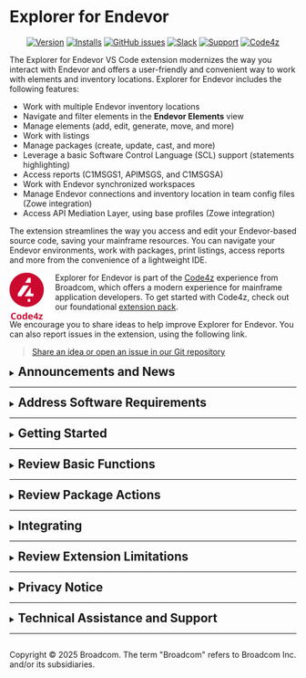 # Explorer for Endevor <!-- omit in toc -->

<div id="header" align="center">

[![Version](https://img.shields.io/badge/version-1.11.2-brightgreen)](https://marketplace.visualstudio.com/items/broadcomMFD.explorer-for-endevor/changelog)
[![Installs](https://img.shields.io/badge/installs-17k+-blue)](https://marketplace.visualstudio.com/items/broadcomMFD.explorer-for-endevor)
[![GitHub issues](https://img.shields.io/github/issues/BroadcomMFD/explorer-for-endevor)](https://github.com/BroadcomMFD/explorer-for-endevor/issues)
[![Slack](https://img.shields.io/badge/chat-on%20Slack-purple)](https://che4z.slack.com/join/shared_invite/zt-37ewynplx-wCoabaIDxN6Ofm4_XBinZA#/shared-invite/email)
[![Support](https://img.shields.io/badge/Broadcom-support-red)](https://www.broadcom.com/support)
[![Code4z](https://img.shields.io/badge/Code4z-marketplace-cc092f)](https://marketplace.visualstudio.com/search?term=code4z&target=VSCode)

</div>

The Explorer for Endevor VS Code extension modernizes the way you interact with Endevor and offers a user-friendly and convenient way to work with elements and inventory locations. Explorer for Endevor includes the following features:

- Work with multiple Endevor inventory locations
- Navigate and filter elements in the **Endevor Elements** view
- Manage elements (add, edit, generate, move, and more)
- Work with listings
- Manage packages (create, update, cast, and more)
- Leverage a basic Software Control Language (SCL) support (statements highlighting)
- Access reports (C1MSGS1, APIMSGS, and C1MSGSA)
- Work with Endevor synchronized workspaces
- Manage Endevor connections and inventory location in team config files (Zowe integration)
- Access API Mediation Layer, using base profiles (Zowe integration)

The extension streamlines the way you access and edit your Endevor-based source code, saving your mainframe resources. You can navigate your Endevor environments, work with packages, print listings, access reports and more from the convenience of a lightweight IDE.

<img align="left" alt="This extension is part of the Code4z experience" width="80" height="82" src="https://raw.githubusercontent.com/BroadcomMFD/code4z/refs/heads/main/icon5.png" />

Explorer for Endevor is part of the [Code4z](https://techdocs.broadcom.com/code4z) experience from Broadcom, which offers a modern experience for mainframe application developers. To get started with Code4z, check out our foundational [extension pack](https://marketplace.visualstudio.com/items?itemName=broadcomMFD.code4z-extension-pack).

We encourage you to share ideas to help improve Explorer for Endevor. You can also report issues in the extension, using the following link.

> [Share an idea or open an issue in our Git repository](https://github.com/BroadcomMFD/explorer-for-endevor/issues)

<details>
<summary id="announce"><span style="font-size: 1.5em"><b>Announcements and News</b></span><hr></summary>

- REST API v1 `EndevorService/api/v1` and `EndevorService/rest` will no longer be supported in **Explorer for Endevor 2.0.0** (release plan - End of 2025). Ensure that you use REST API v2 `EndevorService/api/v2` in `basePath` in your Endevor connections to avoid business disruptions.

- **Mainframe Technical Exchange**: October 2025

  Join us for the Mainframe Technical Exchange in Plano, Texas (October 15-17). Connect with Mainframe Experts who will share the latest technical education and product demos and respond to your questions and feedback. This educational event is a great way to network with peers and experts from across the globe.

  Bookmark this page, [Join Us for the Mainframe Technical Exchanges](https://engage.broadcom.com/mainframe_beyond_code_mainframe_technical_exchange), for current registration and event information.
  </details>

<details>
<summary id="compat"><span style="font-size: 1.5em"f><b>Address Software Requirements</b></span><hr></summary>

Ensure that you meet the following prerequisites before you use Explorer for Endevor:

**Client**:

- Access to Endevor.
- Visual Studio Code version 1.82 or higher.
- (Optional) For the text search feature to work, ensure that you use Endevor REST API v2 with basepath `EndevorService/api/v2`.

**Server**:

- Endevor 18.0.12 or higher:

  - (Endevor 18.0.12) Install PTF SO09580
  - (Endevor 18.1) Install PTF SO09581
  - (Endevor 19.0)

- Endevor Web Services

  - (Optional) For the text search feature to work, ensure that you install EWS 2.15 or higher. Install PTF LU10870.

**Endevor Security Requirements for COBOL LS with Automatic Dependency Retrieval:**

- Ensure that you have access to the following pseudo data sets that are defined in the ESI table for the inventory location where the processors reside:

  ```
  ENVIRONMENT_ACCESS
  PRIMARY_OPTIONS - PRINT MENUITEM
  ACTION_INITIATION - DISPLAY MENUAUTH (ACTION)
  ```

  Ask your Endevor administrator to provide access if you are not authorized to access the previously mentioned data sets.

</details>

<details>
<summary id="compat"><span style="font-size: 1.5em"><b>Getting Started</b></span><hr></summary>

Create an Endevor connection and Endevor inventory location to get started with Explorer for Endevor. Alternatively, use your existing Zowe CLI Endevor profiles to get started.

<details>
<summary id="connection"><span style="font-size: 1.2em" style="color: blue">Create Endevor Connection</span></summary>

Create an Endevor connection.

1. Click the **Add a New Endevor Connection** button to add an Endevor connection.

   Alternatively, select your existing Endevor connections.

2. Select **Create a new Endevor Connection**.
3. Enter a name for your connection.
4. Enter your [Endevor Web Services URL](https://techdocs.broadcom.com/us/en/ca-mainframe-software/devops/ca-endevor-software-change-manager/19-0/installing/install-web-services.html) in the `http(s)://host:port/basePath` format.

   - Depending on the Endevor connections you use, you can include `EndevorService/api/v1`, `EndevorService/rest` or `EndevorService/api/v2` in `basePath`. If `basePath` is omitted, the default is `EndevorService/api/v2`.

     **Warning:** REST API v1 `EndevorService/api/v1` and `EndevorService/rest` will no longer be supported in **Explorer for Endevor 2.0.0**. Ensure that you use REST API v2 `EndevorService/api/v2` in `basePath` in your Endevor connections to avoid business disruptions.

   - Explorer for Endevor checks if the specified URL is accessible. If not, you are prompted to either change the specified value or proceed without changing the value.
   - You might be prompted to either accept or reject connections with self-signed certificates if the extension encounters an issue with the server certificate issuer validation in the connection testing phase. If no issues are found, the prompt does not appear and the value is set to `reject`.

5. (Optional) Enter your username and password to add your mainframe credentials to the connection.

   Adding your credentials to your connection enables you to access different inventory locations without the need to enter your credentials more than once.

   **Notes:**

   - If your connection does not include credentials during the first session of Explorer for Endevor, you are prompted to enter credentials.
   - Passwords with 9 or more characters are treated as a _passphrase_ by the server and are case-sensitive.

Your new connection is now available in the Endevor Elements view.

</details>

<details>
<summary id="location"><span style="font-size: 1.2em">Create Endevor Inventory Location</span></summary>

Once you have an Endevor connection, you need to add an inventory location. An inventory location consists of an Endevor instance, Endevor path with environment, system, subsystem, stage number, element type, CCID, and Comment. Inventory locations enable you to view and work with elements of specified Endevor locations.

1. Click the **+** icon next to your Endevor connection to add a new inventory location.
2. Create a name for the inventory location and press Enter.
3. Select an instance from the drop-down menu and press Enter.
4. Enter the Endevor path and press Enter.

   The path has the `environment/stagenum[/system/subsystem/type/element]` format.

   **Notes:**

   - If you are unsure about the system, subsystem, type, or element parameters, you can substitute any of these parameters with a `\*` wildcard.
   - The elements search function is executed with the `Build using map` Endevor list option.

5. (Optional) Enter CCID and press Enter.
6. (Optional) Enter a comment and press Enter.

   - If you want to skip the CCID and/or comment step, you can leave the inputs blank by pressing Enter.
   - You can cancel the creation of Endevor inventory location at any step by pressing Escape.

You successfully created an inventory location.

</details>

<details>
<summary id="walk"><span style="font-size: 1.2em">Walkthroughs</span></summary>

VS Code enables you to review walkthroughs to get started with Explorer for Endevor. The walkthrough contains short guides that help you get familiar with the extension features.

1. Click **Help** in the main menu bar.

2. Select **Open Walkthrough...** from the drop-down menu. If the option is not present, you can access the **Walkthroughs** section using the **Welcome** menu item.

3. Select the **Get Started with Explorer for Explorer** walkthrough. If you are on the welcome page and the walkthrough is not visible immediately, click **More...** below the **Walkthroughs** section.

4. Select available walkthroughs to discover more features.

</details>

<details>
<summary id="compat"><span style="font-size: 1.2em">(Optional) Customize Extension Settings</span></summary>

You can configure the following settings of the extension:

- The number of parallel HTTP requests supported by Endevor.

- Automatic Signout. The signout function locks elements for you. If the option is enabled, retrieved or edited elements are signed out to you. If an element is signed out to somebody else, a notification asking whether to override the signout pops up. If the option is disabled, the extension retrieves or edits an element without signout.

- Telemetry level. You can disable or configure data that is collected by Telemetry in the VS Code Settings. Navigate to **Settings** > **Application** > **Telemetry** > **Telemetry Level** to do so. For more information, see [Disable Telemetry](https://code.visualstudio.com/docs/getstarted/telemetry#_disable-telemetry-reporting) in the VS Code documentation.

  **Note:** This setting applies not only to Explorer for Endevor but to all extensions in your VS Code.

- Profiles: Keep in Sync. The option enables you to use a team configuration file that stores your pre-saved Endevor configuration or Zowe CLI Endevor profiles with Endevor locations in the extension. By default, the setting is enabled, meaning that the extension reads your team configuration files on startup and displays profile information in the **Endevor Elements** view. If the option is disabled, the extension does not check the `.zowe` folder for available profiles.

  **Note:** You can use Endevor connections and inventory locations that are created in Explorer for Endevor in the extension only.

- File extension resolution. The option enables you to choose between the following methods of file extension resolution for the locally saved elements.

  - 'Element name only' method uses the element name to determine the file extension.

  - 'Endevor type file extension only' method uses the Endevor defined file extension for the type.

  - (Default) 'Endevor type file extension or type name' method uses the Endevor defined file extension for the type. The method also uses the Endevor type name as a fall-back option.

- (Experimental) Workspace Synchronization. The option enables the Endevor Workspace initialization that lets you create a synchronized Endevor workspace locally.

  **Note:** Experimental features might include undiscovered errors. Please, use this feature at your own discretion.

- Ask for Processor Group. The option enables selection of a processor group when you perform Generate, Add, or Upload actions. A selected processor group overrides the previously chosen processor group.

- Generate Subsystem. The option enables the extension to add the Generate all Elements feature. The option is disabled by default. Once enabled, the feature appears in the **Endevor Elements** view. You can then perform the Generate all Elements action against a subsystem node.

- Endevor: Allow Element Delete. The option enables the Delete feature and makes the feature available to you in the **Endevor Elements** view. The options is disabled by default.

- Endevor: Ask for CCID/Comment. The option enables prompting for CCID/Comment.

- Endevor: Element List Limit. The option enables you to set a maximum number of elements that are filtered in the **Endevor Elements** view when you use the **Element Text** filter. This option improves the speed of Element text-based filtering and saves your mainframe resources. The default number of searched elements is 10000. To enable the unlimited filtering, set the value to 0.

  **Note:** Setting the limit value to 0 decreases the filtering speed by consuming more mainframe resources.

- Endevor: Close on Upload. If true, when an edited element is uploaded to Endevor, the edit session will be automatically closed.

- Endevor: Ask For Element Target Location. If enabled, you can select the Element target location when performing the **Generate with Copyback** or **Edit** actions".

Access the Explorer for Endevor settings by clicking **Settings** > **Extensions** > **Explorer for Endevor**.

</details>

<details>
<summary id="Extension tree"><span style="font-size: 1.2em">(Optional) Manage Connections and Location in Extension Tree</span></summary>

You can perform the following actions to manage your connections and inventory locations in the extension tree:

- **Delete a connection**: Delete your connection permanently by right-clicking a connection node and selecting the **Delete a connection** option.

- **Delete an inventory location**: Delete your inventory location permanently by right-clicking an inventory location node and selecting the **Delete an inventory location** option.

- **Hide a connection**: If you do not want to list your connections in the **Endevor Elements** view, you can hide such connections. To hide a connection, right-click the connection node and select the **Hide a connection** option.

- **Hide an inventory location**: If you do not want to list your inventory locations in the **Endevor Elements** view, you can hide such locations. To hide an inventory location, right-click the location node and select the **Hide an inventory location** option.

- **Edit an Endevor Connection**: Edit your Endevor connection login details by right-clicking a connection node and selecting the **Edit an Endevor Connection** option.

  **Note:** The **Hide a connection** or **Hide an inventory location** actions do not permanently delete the information from the extension.

</details>
</details>

<details>
<summary id="features"><span style="font-size: 1.5em"><b>Review Basic Functions</b></span><hr></summary>

Review the following basic Explorer for Endevor features:

- [Filter elements](#filter-elements): Filter one or multiple elements by names, types, last action CCIDs, or text.
- [Select element search mode](#select-element-search-mode): Select one of two element search modes: the first found elements or all elements from up the Endevor map.
- [Add an element](#add-an-element): Upload an element from your workstation to a chosen Endevor inventory location.
- [View an element](#view-an-element): View the contents, summary report, and source level information of the selected element.
- [Delete an element](#delete-an-element): Delete a selected element. You can disable or enable this feature in the extension settings.
- [Move an element](#move-an-element): Move an element up the map by using the Endevor `move statement` with such options as **With History**, **Bypass Element Delete**, **Synchronize**, **Retain Signout**, and **Jump**.
- [View details](#view-details): View the details of a chosen element. The details include the environment, stage, system, subsystem, element type, and the name and extension of the element.
- [Show history](#show-history): Review the history of a selected element, including original elements from up the map.
- [Generate all elements for a subsystem](#generate-all-elements-for-a-subsystem): Generate the elements that are allocated in place in the selected subsystem, using a proper type sequence. Additionally, produce a detailed report that contains build status.
- [Review the Generate report](#review-the-Generate-report): Review the C1MSGS1 Endevor batch execution report that is available to you once the **Generate in Place** or **Generate with Copyback** function is executed.
- [Edit](#edit): The Edit action enables you to download an element to your workspace, edit, and upload the selected element step by step. Once you are done with editing the element, press Ctrl+S or Command+S to upload the edited element back.
- [Out-of-Sync](#out-of-sync): The option enables you to resolve the out-of-sync situations for elements that are marked with the out-of-sync status.
- [Generate](#generate): Call the Generate action for an element to invoke the Generate Processor that creates an executable form of the element.
- [Print a listing](#print-a-listing): Reveal the output of the performed Generate action.
- [Sign out](#sign-out): Lock an Endevor element so that the element is only editable by you.
- [Sign in](#sign-in): Let you unlock a locked element. You can only unlock the elements that were locked by you.

You can also export the elements into a local folder on your workstation to work with them without utilizing the Endevor capabilities. To learn about how to export elements, see the [Retrieve elements into a local folder](#retrieve-elements-into-a-local-folder) section.

### Filter Elements

You apply one filter or multiple filters to the Endevor elements that were fetched into the **Endevor Elements** view. Filters enable you to display the specified elements only.

1. Hover over an inventory location in the **Endevor Elements** view.

   The **Filter an Inventory Location** icon appears on the right side of the panel.

2. Click the **Filter an Inventory Location** icon to set one or more filters for your elements.

   The dialog with the following options appears:

   - Select the **By Element Name** option.

     The Explorer dialog appears. Type a name(s) to filter by. Use a comma to separate multiple values.

   - Select the **By Type** option.

     The Explorer dialog appears. Enter a type pattern to filter by. Use a comma to separate multiple values.

   - Select the **By Element Last Action CCID** option.

     The Explorer dialog appears. Type a last action CCID to filter by. Use a comma to separate multiple values.

   - Select the **By Element Text** option.

     The Explorer dialog appears. Type text to filter by. Use **AND** or **OR** to separate multiple search strings. You can search for the text in Element source, history, changes, or summary.

     Also, you can set a limit to the number of elements you want to filter. For more information, see the **Endevor: Element List Limit** option in the [Configure Explorer for Endevor](#configure-explorer-for-endevor) section.

3. Press Enter to confirm your choice.

   A **Filtered** row appears in the **Endevor Elements** view. You can expand the row to see what filters are applied to the inventory location.

4. (Optional) Edit or remove your filters by clicking the **Edit filter** or **Clear filter value** options respectively. The options appear when you hover over the filter names.

![Filter Elements](images/E4E-filter-elements.gif?raw=true 'Filter Elements')
<br /><br />

You successfully set a filter for your inventory location.

### Select Element Search Mode

The **Element Search Mode** option enables you to either display only the first found elements from up the map or all elements from up the map into the **Endevor Elements** view.

1. Hover over an inventory location in the **Endevor Elements** view.

   The **Select Element Search Mode** icon appears on the right side of the panel.

2. Click the **Select Element Search Mode** icon.

   - (Optional) Click the **All Elements Up the Map** icon.

     All elements from up the Endevor map appear in the **Endevor Elements** view.

   - (Optional) Click the **Only First Found Elements** icon.

     The first found of elements from up the Endevor map appears in the **Endevor Elements** view.

3. (Optional) To return to the elements in place view, click the **Select Element Search Mode** icon again and select the **Elements in Place Only** option.

![Select Element Search Mode](images/E4E-element-search-mode.gif?raw=true 'Select Element Search Mode')
<br /><br />

You successfully displayed the elements from up the map.

### Add an Element

You can upload a new element to your inventory location. Also, you can assign a processor group to your element in the process of uploading the element. The uploaded element appears under the selected type in the **Endevor Elements** view.

1. Hover over an inventory location in the **Endevor Elements** view.

   The **Add an Element** icon appears on the right side of the panel.

2. Click the **Add an Element** icon to upload a new element.

   The Explorer dialog appears. You can now select an element that you want to upload from your workstation.

3. Select an element that you want to upload from your workstation.

4. (Optional) Select an available processor group from the drop-down list.

![Add an Element](images/E4E-add.gif?raw=true 'Add an Element')
<br /><br />

You successfully added the element.

### View an Element

You can view the contents, summary, and source level information of an element by clicking on the element in the **Endevor Elements** view. The chosen element appears in the editor area. Viewing the contents of the element allows you to determine if you want to retrieve and work with the element.

1. Hover over an element that you want to view.
2. Click the element to see the contents of the element.

   The contents of the element appear in the editor area.

![View an Element](images/E4E-view.gif?raw=true 'View an Element')
<br /><br />

### Delete an Element

You can permanently delete an element by clicking on the element in the **Endevor Elements** view and by selecting the **Delete** option.

**Note:** By default, the feature is disabled. Navigate to the extension setting to enable the **Delete** option.

1. Hover over an element that you want to delete.
2. Right-click on the element and select the **Delete** option.
3. Confirm or cancel the deletion of the element.
4. When you decide to confirm the deletion, enter CCID and a comment.

You successfully deleted the selected element.

### Move an Element

Use the **Move** option against an element to move the selected element up the map. When the move is successful, the element is displayed in the next stage up the map. To see the result of the move, hover over your inventory location and click the **Select Element Search Mode** button and select the **All Elements Up the Map** option that fetches the elements from up the map into the **Endevor Elements** view. By default, the up the map view is not enabled.

1. (Optional) Hover over your inventory location in the **Endevor Elements** view and click the **All Elements Up the Map** option.

   The up the map elements display in the **Endevor Elements** view.

2. Right-click the element you want to move and select the **Move** option.

3. Enter the CCID.

4. Enter the comment.

5. (Optional) Select the following **Move** options:

   - **With History**: The option preserves source element change history. If you move the element without history, Endevor searches through the element levels at the source location to find a matching level at the target location. Endevor then compares the two and creates a new level at the target location that reflects the differences.
   - **Bypass Element Delete**: Retains the element in the source stage after the move.
   - **Synchronize**: Compensates for differences between the base level of a source element and the current level of a target element. If differences are found, Endevor compares the two elements and creates a new level at the target that reflects the differences. If Endevor differences are not found, Endevor proceeds with a regular move action.
   - **Retain Signout**: The moved element retains the source location signout at the target location.
   - **Jump**: Moves an element even if the element exists at an intermediate stage, not on the map.

You successfully moved the element up the map.

### View Details

The inventory location details of an element you want to view appear in the editor area in a separate tab.

1. Right-click an element.
2. Select the **View Details** option.

   The details of the element appear in the editor area.

![View Details](images/E4E-view-details.gif?raw=true 'View Details')
<br /><br />

### Show History

The **Show History** feature enables you to review changes of the element. You can see a new view that is called **Element History** under the explorer tree. The view lists the history of changes for a selected element.

1. Right-click an element.
2. Select the **Show History** option.

   The history of the element appears in the editor area.

3. (Optional) Right-click any item in the **Endevor Element History** view and select the **Compare with...** option.

   A drop-down menu with the change levels appears.

4. (Optional) Select one of the levels to compare to your selected item.

   The history with diff appears in the editor area.

You successfully viewed the element history.

![View History](images/E4E-view-history.gif?raw=true 'View History=')
<br /><br />

### Review the Generate Report

You can retrieve the C1MSGS1 Endevor batch execution report that contains the detailed information of your generated elements.

1. Right-click an element.
2. Select the **Generate in Place** or **Generate with Copyback** option.
3. Enter CCID.
4. Enter a comment.
5. Click the **Show Report** button in the pop-up.

   The C1MSGS1 Endevor batch execution report appears in the editor area.

![View History](images/E4E-report-after-actions.gif?raw=true 'View History=')
<br /><br />

### Generate All Elements for a Subsystem

The **Generate All Elements** action enables you to generate all the elements within a subsystem at once.

**Notes:**

- By default, the feature is disabled. Navigate to the extension setting to enable the **Generate All Elements** option.
- This feature works with the sandboxed environments or subsystems that include a relatively small number of elements. A significant number of elements in a subsystem can cause disruptions.

1. Hover over a subsystem.
2. Click the **Generate All Elements** icon.
3. Enter CCID.
4. Enter a comment.

   The summary table for a C1MSGS1 Endevor batch execution report is produced in the event of error(s) while generating element(s). You can review the table in the editor area.

![Report Table](images/E4E-report-table-generate.gif?raw=true 'Report Table')
<br /><br />

### Edit

The **Edit** action lets you download an element, edit, and upload the element back.

1. Right-click an element.
2. Select the **Edit** option.

   The contents of the element appear in the editor area. You can now edit the element.

3. Press **Ctrl+S** or **Command+S** when you want to save the edited element.
4. (Optional) Specify whether the element will be generated after uploading from the drop-down list.
5. (Optional) Select a processor group from the drop-down list.
6. (Optional) Enter a CCID.
7. (Optional) Enter a Comment.

   Alternatively, the values for CCID, Comment, and Generate After options can be set using the corresponding status bar items while editing the element.

8. (Optional) Resolve conflicts between the element versions.

**Note:** Using the VS Code **Files: Auto Save** feature (see [Save / Auto Save](https://code.visualstudio.com/docs/editing/codebasics#_save-auto-save) section in the VS Code documentation) with Explorer for Endevor results in a different experience while editing elements. The element changes that were automatically saved by the VS Code are not immediately synchronized back to Endevor. Make sure you pressed **Ctrl+S** or **Command+S** when you are ready to synchronize the changes.

You successfully edited and saved the element.

![Edit](images/E4E-edit.gif?raw=true 'Edit')
<br /><br />

### Out-of-Sync

The out-of-sync feature enables you to resolve out-of-sync elements. Out-of-sync elements are instances of the same element with the element at the higher location in the software lifecycle map that has the change levels that are not reflected in the element located lower in the map. When an out-of-sync situation occurs, you can resolve the out-of-sync, using the **Resolve Out-of-Sync** option. Elements that are out of sync are marked in the **Endevor Elements** view.

1. Right-click an out-of-sync element and select the **Resolve Out-of-Sync** option.

   You are presented with the diff editor that enables you to edit and resolve the conflict.

2. (Optional) If you had unfinished changes from the previous editing session, you can either select the **Use Local Changes** option or the **Discard Changes and Retrieve from Endevor** option.

3. Edit your element as needed.

4. (Optional) In the top right corner of the editor area, select the **Accept Changes** option.

   A pop up notifying whether you want to continue appears.

5. (Optional) Click **Continue**.

6. (Optional) Enter CCID and comment.

You successfully resolved the out-of-sync situation for the element.

![Resolve Out-of-Sync](images/E4E-out-of-sync.gif?raw=true 'Resolve Out-of-Sync')
<br /><br />

### Generate

The **Generate** action enables you to select a processor group and create an executable form of the element, together with any associated outputs such as listings, and has the following available options:

- **Generate in Place** enables you to generate the selected element in the same location where the element resides.

- **Generate with Copyback** enables you to copy the selected element back from up the map to the target location first and then generate the element in that location.

- **Generate with No Source** enables you to generate an element in the target location, using the source of the selected element from up the map. In this case, the source is not fetched to the target location and the sourceless element is created.

You can use the **Generate in Place**, **Generate with Copyback**, or **Generate with No Source** context menu options to perform the Endevor Generate action for a selected element.

1. Select one of the following options:

   - Right-click an element and select the **Generate in Place** option.

     ![Generate in Place](images/E4E-Generate-in-Place.gif?raw=true 'Generate in Place')
     <br /><br />

   - Right-click an element from up the map and select the **Generate with Copy back** option.

     ![Generate with Copy back](images/E4E-Generate-Copyback.gif?raw=true 'Generate with Copy back')
     <br /><br />

   - Right-click an element from up the map and select the **Generate with No Source** option.

   A successfully-performed Generate action shows a notification pop-up with the **Print a listing** and **Cancel** options and the following message:

   ```text
   Successfully generated the elements: ... Would you like to see the listing?
   ```

2. (Optional) Select an available processor group from the drop-down list.

3. (Optional) Click **Print a listing** to see the Generate output.

   **Note:** You can always review the Generate output by selecting the **Print a listing** option.

You successfully performed the Generate action.

If Generate fails to process an element, the listing is displayed automatically.

### Print a Listing

The **Print a listing** option enables you to display the listings of a selected element.

1. Right-click an element.
2. Select the **Print a listing** option.

   When the element processor generates more than one listing, you are provided with a drop-down menu. Otherwise, the only available listing appear in the editor area.

3. (Optional) Select one of the listings from the drop-down menu.

   The contents of the listing appear in the editor area.

You successfully printed the listing.

![Print Listing](images/E4E-listing.gif?raw=true 'Print Listing')
<br /><br />

### Sign Out

The **Sign out** option enables you to lock an element, which prevents other users from editing the element.

1. Right-click an element.
2. Select the **Sign out** option.
3. Enter a CCID.
4. Enter a comment.

You successfully signed out the element.

![Sign Out](images/E4E-signout.gif?raw=true 'Sign Out')
<br /><br />

### Sign In

The **Sign in** option enables you to unlock an element that earlier was signed out by you.

1. Right-click an element.
2. Select the **Sign in** option.

You successfully signed in the element.

<details id="retrieveElements">
<summary id="retrieve"><span style="font-size: 1.2em">Retrieve Elements into local Folder</span></summary>

**Note:** the Endevor functionality such as Generate, Move, Print listings are not be available if the elements are retrieved from Endevor to a local folder. If you want to use the native Endevor-based options with your elements, use the [Edit an element](#edit) or experimental [Workspace Synchronization](#workspace-synchronization) features instead of the **Retrieve Elements** option.

Ensure a Workspace folder is opened in VSCode so that you can retrieve elements. Skip the following procedure if you already opened your Workspace folder.

1. Navigate to the **File -> Open Folder** menu for the Open Folder dialog to appear.
2. Select the folder you want your elements to be retrieved into and click the **Open** button.

   **Note:** A VSCode session might be restarted for changes to be applied.

You now have the Workspace folder to retrieve elements into.

You can download an element or multiple selected elements to your workspace and work with them locally.

1. Right-click an element or select multiple of them using Ctrl (Command on Mac) + Click and right-click on the one of the selected.
2. Select the **Retrieve** option.

   The extension downloads and places the element or elements into your workspace. The contents of the element appear in the editor area. You can find the element in the workspace folder.

You successfully retrieved the element(s).

![Retrieve Element(s)](images/E4E-retrieve.gif?raw=true 'Retrieve Element(s)')
<br /><br />

You can download an element or multiple elements with dependencies and work with them locally.

1. Right-click an element or select multiple of them, using Ctrl (Command on MacOS) and right-click on the one of the selected elements.
2. Select the **Retrieve with dependencies** option.

   The extension downloads and places the element with dependencies into your workspace. The contents of the element appear in the editor area.

You successfully retrieved the element(s) with dependencies.

![Retrieve Element(s) with Dependencies](images/E4E-retrieve-dep.gif?raw=true 'Retrieve Element(s) with Dependencies')
<br /><br />

</details>

<details>
<summary id="workspace"><span style="font-size: 1.2em">Use Synchronized Workspace</span></summary>

A synchronized Endevor workspace enables you to work with inventory locations locally and synchronize elements from and to Endevor on the mainframe. You can create an Endevor workspace in your VS Code by enabling the **Workspace Sync** setting in the extension settings. Synchronized elements appear in the selected folder and you can see them in the **File Explorer** panel. You can manage the workspace from VS Code with Explorer for Endevor extension installed.

**Note:** The feature is experimental. Use this feature at your own discretion.

For more information on the setting, see [Configure Explorer for Endevor](#configure-explorer-for-endevor) in this Readme.

To learn more about the Endevor Workspace synchronization feature, read [this article](https://medium.com/modern-mainframe/editing-synchronized-endevor-elements-locally-ff096d09eb5e) on Medium or review [the extension walkthroughs](#get-started-walkthroughs) in VS Code.

</details>

<details id="reports">
<summary id="viewReports"><span style="font-size: 1.2em">View Reports</span></summary>

The extension enables you to monitor activity of the session in the Explorer for Endevor tab that you can access using the View tab. The Reports View feature helps you troubleshoot any errors that occur in the extension more efficiently.

Use Reports View to keep track of events that happen during an active session of the extension and review execution errors or API notification messages.

1. Navigate to the **View** tab in VS Code.

2. Click **Command Palette...**.

   The command prompt is displayed.

3. Type **Explorer for Endevor: Focus on Endevor Reports View** and press Enter.

The Report View is displayed.

You can now click on events to expand them and access execution or API error reports.

To see a list of Endevor messages and codes that were reported, hover over records of the warning or error messages.

</details>
</details>

<details id="extraFeatures">
<summary id="extraFewatures"><span style="font-size: 1.5em"><b>Review Package Actions</b></span><hr></summary>

The extension enables you to see the Endevor packages in a specified Endevor instance, to filter the packages and perform package-related actions.

You can perform the following actions to change the way packages are displayed and the order in which they are displayed:

- **Show Packages Created by User**: Click on the **Show Packages Created by User** icon in the **Endevor Packages** view toolbar to show only packages created by currently logged in user.

- **Descending/Ascending Order by Package ID**: Click on the **Descending/Ascending Order by Package ID** icon to toggle the order in which packages are shown.

- **Change Instance**: Click on the **Change Instance** icon to change the Endevor instance whose packages are displayed.

- **Refresh Endevor Packages**: Click on the **Refresh Endevor Packages** icon to retrieve packages information from Endevor, using the current Endevor instance and filter.

<details id="createPackage">
<summary><span style="font-size: 1.2em">Create Package</span></summary>

Create a package from multiple elements. Select elements that you want to organize in a package and right-click on the selection to select the **Create/Update Package** option.

1. Select an element or an array of elements by holding the **Ctrl/Command** key and using the left mouse button.
2. Right-click the selected element(s) and select the **Create/Update Package** option.
3. Enter a name for the package.
4. Enter a description for the package.
5. Select options for the package.
6. (Optional) Enter a CCID.
7. (Optional) Enter a comment.
8. Select **Move** command options for the package.

You successfully created the package.

You can find the package in the **Endevor Packages** view.

![Create a Package](images/E4E-create-package.gif?raw=true 'Create a package')

</details>

<details id="showPackage">
<summary><span style="font-size: 1.2em">Show Packages</span></summary>

Use the following ways to show packages from an Endevor instance.

- Select an Endevor instance from the **Endevor Packages** view:

  1. Hover over the **Endevor Packages** view toolbar and click **Change Instance**.
  2. Select connection and configuration.
  3. (Optional) Select a package status filter.

- Use **Show Packages** from the **Endevor Element** view:

  1. Right-click the Endevor inventory location in the **Endevor Element** view.
  2. Select the **Show Packages** option.
  3. (Optional) Select a package status filter.

You successfully displayed the packages.

</details>

<details id="filterPackage">
<summary><span style="font-size: 1.2em">Filter Package</span></summary>

You can apply a status filter when fetching packages from the Endevor instance for the first time. The filter reduces the number of packages that are pulled from Endevor based on the status. Additionally, you can apply a package ID filter to reduce the number of displayed packages and save more mainframe resources.

1. Right-click the filter icon at the top of the list in the **Endevor Element** view and select the **Change Filter** option.

2. Select a status you want to filter.

   **Note:** If all statuses are selected, no packages are filtered out.

3. (Optional) Specify a package ID to fetch packages that match the ID only and press **Enter**. Alternatively, click on the plus button in the top right corner of the dialog to fetch packages that match the status filer only.

You successfully applied filters to the fetched packages.

</details>

<details id="castPackage">
<summary><span style="font-size: 1.2em">Cast Package</span></summary>

Use the **Cast** option against a package to prepare the package for review and subsequent execution.

1. Right-click the package you want to cast and select the **Cast Package** option.

2. (Optional) Select the following **Cast** options:

   - **Backout Enabled**: Indicates whether the backout facility is available for the selected package.
   - **Components Validation** (radio group):
     - **Validate**: Enables component validation. If component validation fails, the cast fails, as well.
     - **Do not validate**: Disables component validation for the package.
     - **(Default) Validate with warnings**: Enables component validation and generates a warning if component validation fails.

You successfully cast the package. You should see a notification pop-up with the **Show Execution Report** and **Cancel** options and the following message:

```text
Cast package ... using configuration ... was successful. Would you like to see the report?
```

If the cast of the package fails, the execution report is displayed automatically.

</details>

<details id="restPackage">
<summary><span style="font-size: 1.2em">Reset Package</span></summary>

Use the **Reset** option against a package if you want to set status back to **In-edit**, which enables you to modify the package. You can use the **Reset** option against any package status type.

1. Right-click a package.
2. Select the **Reset Package** option.

You successfully performed the **Reset Package** action.

</details>

<details id="showSCL">
<summary><span style="font-size: 1.2em">Show Package SCL</span></summary>

You can review SCL of your existing packages, using the **Show SCL** option.

1. Navigate to the **Endevor Packages** view.

2. Right-click the package whose SCL you want to review and select the **Show SCL** option.

   The package SCL in shown in the editor area.

You successfully displayed the package SCL.

![Show Package SCL](images/E4E-show-scl.gif?raw=true 'Show Package SCL')

</details>

<details id="createGENPKGID">
<summary><span style="font-size: 1.2em">Create Package Name Using GENPKGID Option</span></summary>

You can use the **GENPKGID** option to generate a unique package ID while creating a new package.

**Note:** Ensure that the `GENPKGID` exit is configured on Endevor.

1. Select an element or an array of elements by holding the **Ctrl/Command** key and using the left mouse button.
2. Right-click the selected element(s) and select the **Create/Update Package** option.
3. From the drop-down menu, select the **GENPKGID** option.
4. Enter a description for the package.
5. Select options for the package.
6. (Optional) Enter a CCID.
7. (Optional) Enter a comment.
8. Select **Move** command options for the package.

You successfully created a new package with an assigned package ID.

</details>
</details>

<details id="parent">
<summary id="integrate"><span style="font-size: 1.5em"><b>Integrating</b></span><hr></summary>

You can use the functionalities of Zowe-based features like base profiles, team configuration profiles (team config), and API Mediation Layer (API ML), and of the COBOL Language Support extension to enhance your overall experience with Explorer for Endevor.

<details>
<summary id="compat"><span style="font-size: 1.2em">Use Base Profiles</span></summary>

Explorer for Endevor enables you to use Zowe CLI base profiles. To make your default base profile work in the extension, ensure that you specify such parameters as username, password, host, port, and `rejectUnauthorized` in the base profile. For more information about how base profiles work, see [the Base Profile](https://docs.zowe.org/stable/user-guide/cli-using-using-profiles-v1/#base-profiles) section on Zowe Docs.

<details>
<summary id="compat"><span style="font-size: 1.2em">Configure Token Authentication and PassTickets</span></summary>

The Explorer for Endevor Token Authentication feature attempts to use temporary tokens (PassTickets) that are generated by the Endevor Authentication to sign on to the Endevor Web Services. The feature is enabled by default. You can disable the feature, using the **Use Token Authentication** option in the extension settings.

**Note:** If the token support is not configured on the Endevor Web Services or the **Use Token Authentication** setting is disabled, a basic authentication with username and password is used instead.

For more information on PassTickets, check the [Multi-Factor Authentication (MFA)](https://techdocs.broadcom.com/us/en/ca-mainframe-software/devops/ca-endevor-software-change-manager/19-0/securing/multi-factor-authentication-mfa.html) in the Endevor documentation.

</details>

<details>
<summary id="compat"><span style="font-size: 1.1em"><b>Access Zowe API Mediation Layer</b></span><hr></summary>

The extension enables you to connect to Endevor Web Services that are integrated with the Zowe API Mediation Layer, using your existing base profile. Ensure that you log in to the Zowe API Mediation layer authentication service, using your credentials and edit your current Endevor location to include the API ML endpoint for Endevor Web Services.

1. Navigate to Zowe Explorer.

2. Right-click your profile in the Data Sets view and select the **Manage Profile** option.

3. Select the **Edit Profile** option from the drop-down menu.

   A team configuration file is opened.

4. Add a new Endevor connection with the following properties:

   ```json
   {
     "$schema": "./zowe.schema.json",
     "profiles": {
       "base": {
         "type": "base",
         "properties": {
           "host": "api-ml-service.net", // specify your base URL for the Zowe API Mediation Layer
           "port": 8080, // specify the port of your Zowe API Mediation Layer
           "rejectUnauthorized": true,
           "tokenType": "apimlAuthenticationToken"
         },
         "secure": ["tokenValue"]
       },
       "endevor-via-apiml": {
         "type": "endevor",
         "properties": {
           "basePath": "/endevor/api/v2" // Specify the basePath of your Endevor Web Services integrated with the Zowe API Mediation Layer
         }
       }
     }
   }
   ```

   where `host` and `port` are the common endpoint of your Zowe API ML services, and `basePath` is the specific endpoint where your Endevor Web Services are deployed under the Zowe API ML.

5. Save your team configuration file.

For more information about Zowe API Mediation Layer, see [Integrating with API Mediation Layer](https://docs.zowe.org/stable/user-guide/cli-using-integrating-apiml/) on Zowe Docs.

You successfully customized the API ML connection properties for your Endevor connection.

#### Re-authenticate API ML-enabled Profiles

If your API ML profile token is expired, the extension navigates you to re-authenticate the token using Zowe Explorer or the Zowe CLI. When you click on your Endevor connection that has an expired token, the extension prompts you to open Zowe Explorer to update the token. Alternatively, you can update your token using the Zowe CLI.

1. Click on your Endevor connection with the API ML profile.

   If the token is expired, a pop-up with the **API ML authentication session is not established or expired** message appears in the bottom right corner of VSCode.

2. (Optional) Click **Open Zowe Explorer to Log in** button.

   You are navigated to Zowe Explorer with the **Data Sets** view where you can update your profile by authenticating to API ML.

You successfully re-authenticated your token.

</details>

</details>

<details>
<summary id="compat"><span style="font-size: 1.2em">Leverage Team Config Functionality</span></summary>

Explorer for Endevor supports reading a global team configuration (team config) file. A team configuration file enables you to manage your Endevor connection details efficiently in one location. You can use global team configs with your team members to share access to Endevor inventory locations. For more information about team config, see [Using Team Profiles](https://docs.zowe.org/stable/user-guide/cli-using-using-team-profiles) on Zowe Docs. The extension reads team configuration files only if the profile sync setting is enabled. To configure the setting, navigate to > **Settings** > **Extensions** > **Explorer for Endevor** > **Profiles: Keep in sync**.

As an application developer, you can obtain a shared global configuration file from your system administrator and use the file to access shared systems. As a system administrator, you need to have [Zowe CLI 7.2.1](https://docs.zowe.org/stable/user-guide/cli-installcli) or higher on your workstation before you create a team configuration file.

> **Tip**: You can convert your existing Zowe CLI profiles into team configuration files with the `zowe config convert-profiles` command. For more information about team config conversion, see step 3 in the procedure in [Updating Zowe CLI and Zowe CLI plug-ins](https://docs.zowe.org/stable/user-guide/cli-updatingcli/#updating-from-an-npm-online-registry) on Zowe Docs.

</details>

<details>
<summary id="compat"><span style="font-size: 1.2em">Integrate with COBOL Language Support</span></summary>

You can integrate Explorer for Endevor with COBOL Language Support that enables you to use the following functionality:

- Load your data sets containing COBOL code directly from the data set tree.
- Load your COBOL code directly from Endevor elements.
- Enable automatic copybook retrieval from the mainframe.

For more information, see [COBOL Language Support](https://marketplace.visualstudio.com/items?itemName=broadcomMFD.cobol-language-support) on VSC Marketplace.

</details>

<details>
<summary id="compat"><span style="font-size: 1.2em">Zowe Conformance Program</span></summary>

<a href="https://www.openmainframeproject.org/all-projects/zowe/conformance"><img src="images/zowe-v3-conformant-badge.png" alt="Zowe Explorer V3 Conformance Badge" width="200" height="160"/></a>

Explorer for Endevor is Zowe Explorer V3 Conformant. The Zowe Conformance Program ensures a high level of common functionality, interoperability, and user experience while using an extension that leverages Zowe. For more information, see [Zowe Conformance Program](https://www.openmainframeproject.org/all-projects/zowe/conformance).

</details>
</details>

<details>
<summary id="compat"><span style="font-size: 1.5em"><b>Review Extension Limitations</b></span><hr></summary>

This section lists notable limitations in the current version of Explorer for Endevor.

- Searching elements by comment and CCID is not supported.

  You can search using the instance, environment, stageNumber, system, subsystem, and type parameters.

- Only the UTF-8 character encoding is currently supported.
</details>

<details>
<summary id="compat"><span style="font-size: 1.5em"><b>Privacy Notice</b></span><hr></summary>

The extensions for Visual Studio Code developed by Broadcom Inc., including its corporate affiliates and subsidiaries, ("Broadcom") are provided free of charge, but in order to better understand and meet its users’ needs, Broadcom may collect, use, analyze and retain anonymous users’ metadata and interaction data, (collectively, “Usage Data”) and aggregate such Usage Data with similar Usage Data of other Broadcom customers. Please find more detailed information in [License and Service Terms & Repository](https://www.broadcom.com/company/legal/licensing).

This data collection uses built-in Microsoft VS Code Telemetry, which can be disabled, at your sole discretion, if you do not want to send Usage Data.

The current release of Explorer for Endevor collects anonymous data for the following events:

- Element actions, such as Add, Retrieve, Sign in, Sign out, Edit, Generate, Move, Delete, etc.
- Build the **Endevor Elements** view, refresh the view, filtering
- Build the **Endevor Element History** view
- Build the **Endevor Packages** view, refresh the view, filtering
- Package actions, such as Create, Show SCL, Cast, etc.
- Build the **Endevor Reports** view
- Internal and Endevor errors

**Note:** Any sensitive information is filtered, so the extension gets only anonymous error messages and Endevor REST API error codes. The Endevor REST API error codes are collected for the purposes of determining errors in the extension lifecycle.

Each event is logged with the following records:

- Event time
- Operating system and version
- Country or region
- Anonymous user and session ID
- Version numbers of Microsoft VS Code and Explorer for Endevor

</details>

<details>
<summary id="compat"><span style="font-size: 1.5em"><b>Technical Assistance and Support</b></span><hr></summary>

The Explorer for Endevor extension is made available to customers on the Visual Studio Code Marketplace in accordance with the terms and conditions contained in the provided End-User License Agreement (EULA).

If you are on active support for Endevor, you get technical assistance and support in accordance with the terms, guidelines, details, and parameters that are located within the Broadcom [Working with Support](https://techdocs.broadcom.com/us/product-content/admin-content/ca-support-policies.html?intcmp=footernav) guide.

This support generally includes:

- Telephone and online access to technical support
- Ability to submit new incidents 24x7x365
- 24x7x365 continuous support for Severity 1 incidents
- 24x7x365 access to Broadcom Support
- Interactive remote diagnostic support

Technical support cases must be submitted to Broadcom in accordance with guidance provided in “Working with Support”.

**Note:** To receive technical assistance and support, you must remain compliant with “Working with Support”, be current on all applicable licensing and maintenance requirements, and maintain an environment in which all computer hardware, operating systems, and third party software associated with the affected Broadcom software are on the releases and version levels from the manufacturer that Broadcom designates as compatible with the software. Changes you elect to make to your operating environment could detrimentally affect the performance of Broadcom software and Broadcom shall not be responsible for these effects or any resulting degradation in performance of the Broadcom software. Severity 1 cases must be opened via telephone and elevations of lower severity incidents to Severity 1 status must be requested via telephone.

</details>

Copyright © 2025 Broadcom. The term "Broadcom" refers to Broadcom Inc. and/or its subsidiaries.
